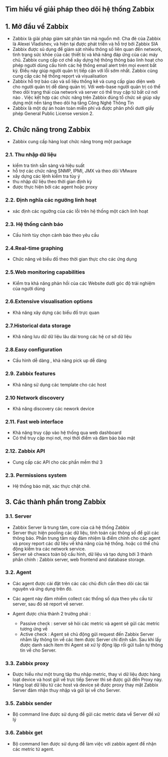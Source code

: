
## Tìm hiểu về giải pháp theo dõi hệ thống Zabbix

## 1. Mở đầu về Zabbix

- Zabbix là giải pháp giám sát phân tán mã nguồn mở. Cha đẻ của Zabbix là Alexei Vladishev, và hiện tại được phát triển và hỗ trợ bởi Zabbix SIA
- Zabbix được sủ dụng để giám sát nhiều thông số liên quan đến network, tình trạng sức khỏe của các thiết bị và khả năng đáp ứng của các máy chủ. Zabbix cung cấp cơ chế xây dựng hệ thông thông báo linh hoạt cho phép người dùng cấu hình các hệ thống email alert trên mọi event bất kỳ. Điều này giúp người quản trị tiếp cận với lỗi sớm nhất. Zabbix cũng cung cấp các hệ thống report và visualisation
- Zabbix hỗ trợ báo cáo và số liệu thống kê và cung cấp giao diện web cho người quản trị dễ dàng quản trị. Với web-base người quản trị có thể theo dõi trạng thái của network và server có thể truy cập từ bất cứ nơi nào . Việc kết hợp các chức năng trên Zabbix đúng tổ chức sẽ giúp xây dựng một nền tảng theo dõi hạ tầng Công Nghệ Thông Tin
- Zabbix là một dự án hoàn toàn miễn phí và được phân phối dưới giấy phép General Public License version 2.

## 2. Chức năng trong Zabbix 

- Zabbix cung cấp hàng loạt chức năng trong một package

### 2.1. Thu nhập dữ liệu 
- kiểm tra tính sẵn sàng và hiệu suất
- hỗ trợ các chức năng  SNMP, IPMI, JMX  và theo dõi VMware 
- xây dựng các lệnh kiểm tra tùy ý
- thu nhập dữ liệu theo thời gian định kỳ
- được thực hiện bởi các agent hoặc proxy

### 2.2. Định nghĩa các ngưỡng linh hoạt 
- xác định các ngưỡng của các lỗi trên hệ thống một cách linh hoạt 


### 2.3. Hệ thống cảnh báo 

- Cấu hình tùy chọn cảnh báo theo yêu cầu 

### 2.4.Real-time graphing

- Chức năng vẽ biểu đồ theo thời gian thực cho các ứng dụng 


### 2.5.Web monitoring capabilities

- Kiểm tra khả năng phản hồi của các Website dưới góc độ  trải nghiệm của người dùng 

### 2.6.Extensive visualisation options

- Khả năng xây dựng các biểu đồ trực quan 

### 2.7.Historical data storage

- Khă năng lưu dữ dữ liệu lâu dài trong các hệ cơ sở dữ liệu 
    
### 2.8.Easy configuration

- Cấu hình dễ dàng , khả năng pick up dễ dàng 

### 2.9. Zabbix features 

-  Khả năng sử  dụng các template cho các host 

### 2.10 Network discovery

- Khả năng discovery các nework device 


### 2.11. Fast web interface

- Khả năng truy cập vào hệ  thống qua web dashboard
- Có thể truy cập mọi nơi, mọi thời điểm và đảm bảo bảo mật 

### 2.12. Zabbix API

- Cung cấp các API cho các phần mềm thứ 3


### 2.3. Permissions system

- Hệ thống bảo mật, xác thực chặt chẽ.



## 3. Các thành phần trong Zabbix


### 3.1. Server 

- Zabbix Server là trung tâm, core của cả hệ thống Zabbix
- Server thực hiện pooling các dữ liệu, tính toán các thông số để gửi các thông báo. Phần trung tâm này đảm nhiệm là điểm chính cho các agent và proxy report các dữ liệu về khả năng của hệ thống. hoặc có thể chủ động kiểm tra các network service.
- Server sẽ chwacs toàn bộ cấu hình, dữ liệu và tạo dựng bởi 3 thành phần chính :  Zabbix server, web frontend and database storage.


### 3.2. Agent

- Các agent được cài đặt trên các các chủ đích cần theo dõi các tài nguyên và ứng dụng trên đó. 
- Các agent này đảm nhiểm collect các thống số dựa theo yêu cầu từ server, sau đó sẽ report về server.

- Agent được chia thành 2 trường phái :
    - Passive check : server sẽ hỏi các metric và agent sẽ gửi các metric tương ứng về
    - Active check :  Agent sẽ chủ động gửi request đến Zabbix Server nhằm lấy thông tin về các Item được Server chỉ định sẵn. Sau khi lấy được danh sách item thì Agent sẽ xử lý động lập rồi gửi tuần tự thông tin về cho Server. 

### 3.3. Zabbix proxy

- Được hiểu như một trung tâp thu nhập metric, thay vì dữ liệu được hàng loạt device và host gửi về trực tiếp Server thì sẽ được gửi đến Proxy này. 
- Hàng loạt dữ liệu từ các host và device sẽ được proxy thay mặt Zabbix Server đảm nhận thuy nhập và gửi lại về cho Server.


### 3.5. Zabbix sender 

- Bộ command line được sử dụng để gửi các metric data về Server để xử lý


### 3.6. Zabbix get

- Bộ command lien được sử dụng để làm việc với zabbix agent để nhận các metric từ agent. 